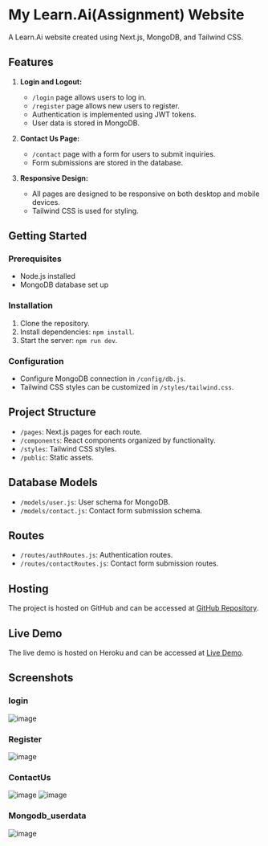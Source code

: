 # My Learn.Ai(Assignment) Website

A Learn.Ai website created using Next.js, MongoDB, and Tailwind CSS.

## Features

1. **Login and Logout:**
   - `/login` page allows users to log in.
   - `/register` page allows new users to register.
   - Authentication is implemented using JWT tokens.
   - User data is stored in MongoDB.

2. **Contact Us Page:**
   - `/contact` page with a form for users to submit inquiries.
   - Form submissions are stored in the database.

3. **Responsive Design:**
   - All pages are designed to be responsive on both desktop and mobile devices.
   - Tailwind CSS is used for styling.

## Getting Started

### Prerequisites
- Node.js installed
- MongoDB database set up

### Installation
1. Clone the repository.
2. Install dependencies: `npm install`.
3. Start the server: `npm run dev`.

### Configuration
- Configure MongoDB connection in `/config/db.js`.
- Tailwind CSS styles can be customized in `/styles/tailwind.css`.

## Project Structure

- `/pages`: Next.js pages for each route.
- `/components`: React components organized by functionality.
- `/styles`: Tailwind CSS styles.
- `/public`: Static assets.

## Database Models

- `/models/user.js`: User schema for MongoDB.
- `/models/contact.js`: Contact form submission schema.

## Routes

- `/routes/authRoutes.js`: Authentication routes.
- `/routes/contactRoutes.js`: Contact form submission routes.

## Hosting

The project is hosted on GitHub and can be accessed at [GitHub Repository](https://github.com/TUSHARG146/xenon-assignment).

## Live Demo

The live demo is hosted on Heroku and can be accessed at [Live Demo](https://xenon-assignment-dnkq.vercel.app/).

## Screenshots 
### login
![image](https://github.com/TUSHARG146/xenon-assignment/assets/76150446/5f9cc849-67b9-45d6-92ce-55954116f933)

### Register
![image](https://github.com/TUSHARG146/xenon-assignment/assets/76150446/cddefd82-8d87-4943-9327-c2ee7e340108)

### ContactUs
![image](https://github.com/TUSHARG146/xenon-assignment/assets/76150446/fd29100c-7f38-4d7d-adb2-4c519cc283fe)
![image](https://github.com/TUSHARG146/xenon-assignment/assets/76150446/972659a7-037b-49c0-baa6-e98f73abc21d)

### Mongodb_userdata
![image](https://github.com/TUSHARG146/xenon-assignment/assets/76150446/e6755df5-d8bc-4c6f-8e5b-4e7c01e95e0e)






